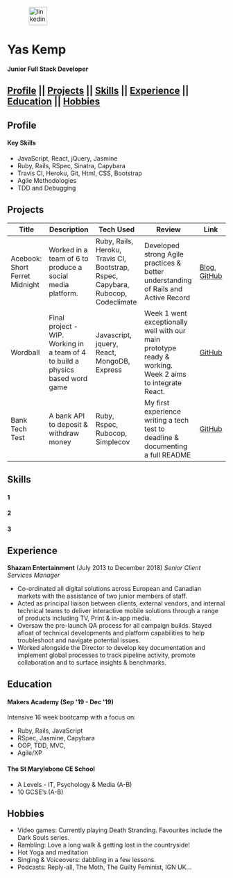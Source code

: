 
<a href="https://www.linkedin.com/in/yasmine-kemp-87582758/"><img src="https://www.iconfinder.com/data/icons/free-social-icons/67/linkedin_circle_color-512.png" alt="linkedin" hspace="50" height="42" width="42"></a></p>

# Yas Kemp

**Junior Full Stack Developer**

## [Profile](#profile) || [Projects](#projects) || [Skills](#skills) || [Experience](#experience) || [Education](#education) || [Hobbies](#hobbies)

## Profile



#### Key Skills
- JavaScript, React, jQuery, Jasmine
- Ruby, Rails, RSpec, Sinatra, Capybara
- Travis CI, Heroku, Git, Html, CSS, Bootstrap
- Agile Methodologies
- TDD and Debugging


## Projects

Title | Description | Tech Used | Review | Link
--- | --- | --- | --- | ---
Acebook: Short Ferret Midnight | Worked in a team of 6 to produce a social media platform. | Ruby, Rails, Heroku, Travis CI, Bootstrap, Rspec, Capybara, Rubocop, Codeclimate | Developed strong Agile practices & better understanding of Rails and Active Record | [Blog](https://medium.com/@shortferretmignight), [GitHub](https://github.com/Yasmineral/acebook-short-ferret-midnight)
Wordball | Final project - WIP. Working in a team of 4 to build a physics based word game | Javascript, jquery, React, MongoDB, Express | Week 1 went exceptionally well with our main prototype ready & working. Week 2 aims to integrate React. | [GitHub](https://github.com/Yasmineral/wordball)
Bank Tech Test | A bank API to deposit & withdraw money | Ruby, Rspec, Rubocop, Simplecov | My first experience writing a tech test to deadline & documenting a full README | [GitHub](https://github.com/Yasmineral/Bank_tech_test)


## Skills

#### 1


#### 2

#### 3


## Experience

**Shazam Entertainment** (July 2013 to December 2018) 
*Senior Client Services Manager*
- Co-ordinated all digital solutions across European and Canadian markets with the assistance of two junior members of staff.
- Acted as principal liaison between clients, external vendors, and internal technical teams to deliver interactive mobile solutions through a range of products including TV, Print & in-app media.
- Oversaw the pre-launch QA process for all campaign builds. Stayed afloat of technical developments and platform capabilities to help troubleshoot and navigate potential issues. 
- Worked alongside the Director to develop key documentation and implement global processes to track pipeline activity, promote collaboration and to surface insights & benchmarks.


## Education

#### Makers Academy (Sep '19 - Dec '19)

Intensive 16 week bootcamp with a focus on:
- Ruby, Rails, JavaScript
- RSpec, Jasmine, Capybara
- OOP, TDD, MVC,
- Agile/XP


#### The St Marylebone CE School 

- A Levels - IT, Psychology & Media (A-B)
- 10 GCSE’s (A-B)


## Hobbies
- Video games: Currently playing Death Stranding. Favourites include the Dark Souls series.
- Rambling: Love a long walk & getting lost in the countryside!
- Hot Yoga and meditation
- Singing & Voiceovers: dabbling in a few lessons. 
- Podcasts: Reply-all, The Moth, The Guilty Feminist, IGN UK...

